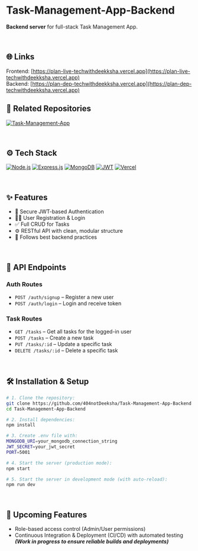 # Task-Management-App-Backend

**Backend server** for full-stack Task Management App.

<br />

## 🌐 Links
Frontend: [https://plan-live-techwithdeekksha.vercel.app](https://plan-live-techwithdeekksha.vercel.app)
<br/>
Backend: [https://plan-dep-techwithdeekksha.vercel.app](https://plan-dep-techwithdeekksha.vercel.app)

## 📂 Related Repositories
[![Task-Management-App](https://img.shields.io/badge/Task--Management--App?style=for-the-badge&logo=github)](https://github.com/404notDeeksha/Task-Management-App)

<br />

## ⚙️ Tech Stack
[![Node.js](https://img.shields.io/badge/Node.js-43853D?style=for-the-badge&logo=node-dot-js&logoColor=white)](https://nodejs.org/)
[![Express.js](https://img.shields.io/badge/Express.js-000000?style=for-the-badge&logo=express&logoColor=white)](https://expressjs.com/)
[![MongoDB](https://img.shields.io/badge/MongoDB-4EA94B?style=for-the-badge&logo=mongodb&logoColor=white)](https://mongodb.com/)
[![JWT](https://img.shields.io/badge/JWT-000000?style=for-the-badge&logo=JSON%20web%20tokens&logoColor=white)](https://jwt.io/)
[![Vercel](https://img.shields.io/badge/Vercel-000000?style=for-the-badge&logo=vercel&logoColor=white)](https://vercel.com/)


<br />

## ✨ Features
- 🔐 Secure JWT-based Authentication
- 🧑‍💼 User Registration & Login
- ✅ Full CRUD for Tasks
- ⚙️ RESTful API with clean, modular structure
- 🧼 Follows best backend practices

<br />

## 📁 API Endpoints

### Auth Routes

- `POST /auth/signup` – Register a new user  
- `POST /auth/login` – Login and receive token  

### Task Routes

- `GET /tasks` – Get all tasks for the logged-in user  
- `POST /tasks` – Create a new task  
- `PUT /tasks/:id` – Update a specific task  
- `DELETE /tasks/:id` – Delete a specific task  

<br />

## 🛠️ Installation & Setup

```bash
# 1. Clone the repository:
git clone https://github.com/404notDeeksha/Task-Management-App-Backend
cd Task-Management-App-Backend

# 2. Install dependencies:
npm install

# 3. Create .env file with:
MONGODB_URI=your_mongodb_connection_string
JWT_SECRET=your_jwt_secret
PORT=5001

# 4. Start the server (production mode):
npm start

# 5. Start the server in development mode (with auto-reload):
npm run dev
```

<br/>

## 🚀 Upcoming Features

- Role-based access control (Admin/User permissions)
- Continuous Integration & Deployment (CI/CD) with automated testing  
  ***(Work in progress to ensure reliable builds and deployments)***
 
